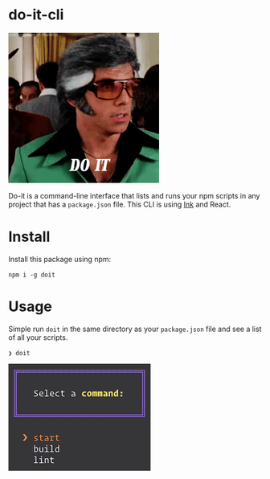 # do-it-cli

![](/images/doit.gif)

Do-it is a command-line interface that lists and runs your npm scripts in any project that has a `package.json` file.
This CLI is using [Ink](https://github.com/vadimdemedes/ink) and React.

# Install

Install this package using npm:

```
npm i -g doit
```

# Usage

Simple run `doit` in the same directory as your `package.json` file and see a list of all your scripts.

```
❯ doit
```

![](/images/sample.png)

